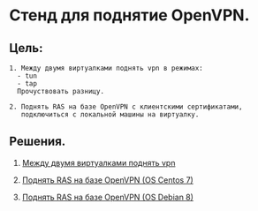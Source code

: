 # Стенд для поднятие OpenVPN.

## Цель:

```
1. Между двумя виртуалками поднять vpn в режимах:
  - tun
  - tap
  Прочуствовать разницу.

2. Поднять RAS на базе OpenVPN с клиентскими сертификатами,
   подключиться с локальной машины на виртуалку.
```

## Решения.

1. [Между двумя виртуалками поднять vpn](site_to_site)

2. [Поднять RAS на базе OpenVPN (OS Centos 7)](vpn_server_os_cen)

3. [Поднять RAS на базе OpenVPN (OS Debian 8)](vpn_server_os_deb)
